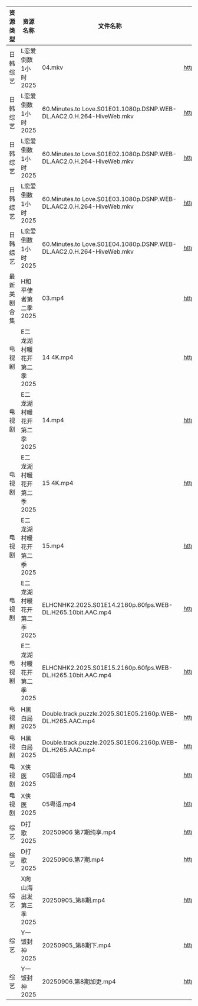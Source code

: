 | 资源类型   | 资源名称            | 文件名称                                                                 | 分享链接                                 | 更新时间                |
| ------ | --------------- | -------------------------------------------------------------------- | ------------------------------------ | ------------------- |
| 日韩综艺   | L恋爱倒数1小时2025    | 04.mkv                                                               | https://pan.quark.cn/s/8e32fe75dba6  | 2025-09-06 16:30:39 |
| 日韩综艺   | L恋爱倒数1小时2025    | 60.Minutes.to Love.S01E01.1080p.DSNP.WEB-DL.AAC2.0.H.264-HiveWeb.mkv | https://pan.quark.cn/s/8e32fe75dba6  | 2025-09-06 10:30:40 |
| 日韩综艺   | L恋爱倒数1小时2025    | 60.Minutes.to Love.S01E02.1080p.DSNP.WEB-DL.AAC2.0.H.264-HiveWeb.mkv | https://pan.quark.cn/s/8e32fe75dba6  | 2025-09-06 10:30:36 |
| 日韩综艺   | L恋爱倒数1小时2025    | 60.Minutes.to Love.S01E03.1080p.DSNP.WEB-DL.AAC2.0.H.264-HiveWeb.mkv | https://pan.quark.cn/s/8e32fe75dba6  | 2025-09-06 10:30:44 |
| 日韩综艺   | L恋爱倒数1小时2025    | 60.Minutes.to Love.S01E04.1080p.DSNP.WEB-DL.AAC2.0.H.264-HiveWeb.mkv | https://pan.quark.cn/s/8e32fe75dba6  | 2025-09-06 10:30:53 |
| 最新美剧合集 | H和平使者第二季2025    | 03.mp4                                                               | https://www.alipan.com/s/5Gf8XwFvkUq | 2025-09-06 09:59:39 |
| 电视剧    | E二龙湖村暖花开第二季2025 | 14 4K.mp4                                                            | https://www.alipan.com/s/8v2qX3dsefF | 2025-09-06 17:59:30 |
| 电视剧    | E二龙湖村暖花开第二季2025 | 14.mp4                                                               | https://www.alipan.com/s/8v2qX3dsefF | 2025-09-06 17:59:29 |
| 电视剧    | E二龙湖村暖花开第二季2025 | 15 4K.mp4                                                            | https://www.alipan.com/s/8v2qX3dsefF | 2025-09-06 17:59:28 |
| 电视剧    | E二龙湖村暖花开第二季2025 | 15.mp4                                                               | https://www.alipan.com/s/8v2qX3dsefF | 2025-09-06 17:59:28 |
| 电视剧    | E二龙湖村暖花开第二季2025 | ELHCNHK2.2025.S01E14.2160p.60fps.WEB-DL.H265.10bit.AAC.mp4           | https://pan.quark.cn/s/8fd0747e49e4  | 2025-09-06 16:15:35 |
| 电视剧    | E二龙湖村暖花开第二季2025 | ELHCNHK2.2025.S01E15.2160p.60fps.WEB-DL.H265.10bit.AAC.mp4           | https://pan.quark.cn/s/8fd0747e49e4  | 2025-09-06 16:15:32 |
| 电视剧    | H黑白局2025        | Double.track.puzzle.2025.S01E05.2160p.WEB-DL.H265.AAC.mp4            | https://pan.quark.cn/s/18c72e14cfcd  | 2025-09-06 16:17:31 |
| 电视剧    | H黑白局2025        | Double.track.puzzle.2025.S01E06.2160p.WEB-DL.H265.AAC.mp4            | https://pan.quark.cn/s/18c72e14cfcd  | 2025-09-06 16:17:28 |
| 电视剧    | X侠医2025         | 05国语.mp4                                                             | https://pan.quark.cn/s/9e02baaca836  | 2025-09-06 10:24:25 |
| 电视剧    | X侠医2025         | 05粤语.mp4                                                             | https://pan.quark.cn/s/9e02baaca836  | 2025-09-06 10:24:30 |
| 综艺     | D打歌2025         | 20250906 第7期纯享.mp4                                                   | https://pan.quark.cn/s/bd23329f1a1a  | 2025-09-06 16:28:40 |
| 综艺     | D打歌2025         | 20250906.第7期.mp4                                                     | https://pan.quark.cn/s/bd23329f1a1a  | 2025-09-06 16:28:43 |
| 综艺     | X向山海出发第三季2025   | 20250905_第8期.mp4                                                     | https://www.alipan.com/s/e8WMpKpkP9w | 2025-09-06 00:01:09 |
| 综艺     | Y一饭封神2025       | 20250905_第8期下.mp4                                                    | https://www.alipan.com/s/w4Qpfj6YdVw | 2025-09-06 00:01:15 |
| 综艺     | Y一饭封神2025       | 20250906.第8期加更.mp4                                                   | https://www.alipan.com/s/w4Qpfj6YdVw | 2025-09-06 18:00:52 |

